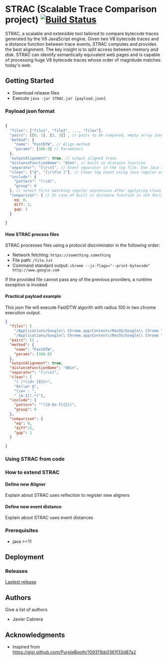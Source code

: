 # STRAC (Scalable Trace Comparison project) [![Build Status](https://travis-ci.org/Jacarte/STRAC.svg?branch=master)](https://travis-ci.org/Jacarte/STRAC)

STRAC, a scalable and extensible tool tailored to compare bytecode traces generated by the V8 JavaScript engine. Given two V8 bytecode traces and a distance function between trace events, STRAC computes and provides the best alignment. The key insight is to split access between memory and disk. STRAC can identify semantically equivalent web pages and is capable of processing huge V8 bytecode traces whose order of magnitude matches today's web.


## Getting Started
- Download release files
- Execute  ```java -jar STRAC.jar [payload.json]```

### Payload json format


```javascript
    
{
  "files": ["file1", "file2", ..., "filex"],
  "pairs": [[0, 1], [2, 3]] , // pairs to be compared, empty array invoke pairwise comparisson in all possible combinations
  "method": {
    "name": "FastDTW", // Align method
    "params": [100.0] // Parameters
  },
  "outputAlignment": true, // output aligned trace
  "distanceFunctionName": "dSen", // built in distance function
  "separator": "[\r\n]", // Event separator in the log file. Use Java regular expression to define a better separator
  "clean": ["@", "[\r\t\n ]"], // Clean log event using Java regular expressions in this property
  "include": {
    "pattern": "(\\d)",
    "group": 0
  }, // select first matching regular expression after applyting clean filters
  "comparison": { // In case of built in distance function is not declared, STRAC will use a function based on this three parameters 
    eq: 0,
    diff: 2,
    gap: 1
  }
  
}

```

#### How STRAC process files

STRAC processes files using a protocol discriminator in the following order:
- Network fetching: ```https://something.something```
- File path: ```/file.txt```
- Command standard output: ```chrome --js-flags="--print-bytecode" http://www.google.com```

If the provided file cannot pass any of the previous providers, a runtime exception is invoked

#### Practical payload example

This json file will execute FastDTW algorith with radius 100 in two chrome execution output. 

```json
{
  "files": [
    "/Applications/Google\\ Chrome.app/Contents/MacOS/Google\\ Chrome \\ --headless --no-sandbox -user-data-dir=temp --js-flags=\"--print-bytecode\" http://www.google.com",
    "/Applications/Google\\ Chrome.app/Contents/MacOS/Google\\ Chrome \\ --headless --no-sandbox -user-data-dir=temp --js-flags=\"--print-bytecode\"  http://www.github.com"],
  "pairs": [] ,
  "method": {
    "name": "FastDTW",
    "params": [100.0]
  },
  "outputAlignment": true,
  "distanceFunctionName": "dBin",
  "separator": "[\r\n]",
  "clean": [
    "( )*\\d+ [ES]>",
    "0x\\w+ @",
    "\\w+ : ",
    " [A-Z](.*)"],
  "include": {
    "pattern": "^([0-9a-f]{2})",
    "group": 0
  },
  "comparison": {
    "eq": 0,
    "diff":5,
    "gap": 1
  }

}
```



### Using STRAC from code

### How to extend STRAC

#### Define new Aligner

Explain about STRAC uses reflection to register new aligners

#### Define new event distance

Explain about STRAC uses event distances



### Prerequisites

- java >=11

## Deployment

### Releases

[Lastest release](https://github.com/Jacarte/STRAC/releases/tag/0.11)

## Authors

Give a list of authors

* Javier Cabrera

## Acknowledgments

* Inspired from <https://gist.github.com/PurpleBooth/109311bb0361f32d87a2>

